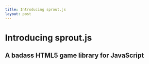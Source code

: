 ```yaml
---
title: Introducing sprout.js
layout: post
---
```


# Introducing sprout.js
## A badass HTML5 game library for JavaScript
